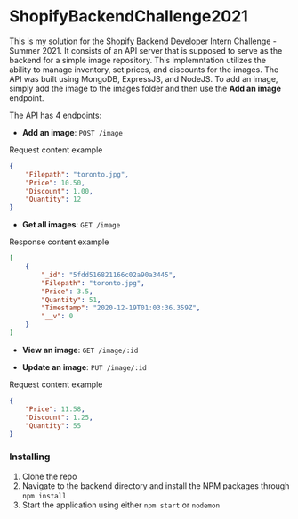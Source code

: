 # ShopifyBackendChallenge2021
This is my solution for the Shopify Backend Developer Intern Challenge - Summer 2021. It consists of an API server that is supposed to serve as the backend for a simple image repository. This implemntation utilizes the ability to manage inventory, set prices, and discounts for the images. The API was built using MongoDB, ExpressJS, and NodeJS. To add an image, simply add the image to the images folder and then use the **Add an image** endpoint.

The API has 4 endpoints:
- **Add an image**: `POST /image`

Request content example
```json
{
	"Filepath": "toronto.jpg",
	"Price": 10.50,
  	"Discount": 1.00,
	"Quantity": 12
}
```
- **Get all images**: `GET /image`

Response content example
```json
[
    {
        "_id": "5fdd516821166c02a90a3445",
        "Filepath": "toronto.jpg",
        "Price": 3.5,
        "Quantity": 51,
        "Timestamp": "2020-12-19T01:03:36.359Z",
        "__v": 0
    }
]
```
- **View an image**: `GET /image/:id`

- **Update an image**: `PUT /image/:id`

Request content example
```json
{
	"Price": 11.58,
  	"Discount": 1.25,
	"Quantity": 55
}
```

### Installing
1. Clone the repo
2. Navigate to the backend directory and install the NPM packages through `npm install`
3. Start the application using either `npm start` or `nodemon`
